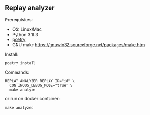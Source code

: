 ## Replay analyzer

Prerequisites:

- OS: Linux/Mac
- Python 3.11.3
- [poetry](https://python-poetry.org/docs/#installing-with-pipx)
- GNU make https://gnuwin32.sourceforge.net/packages/make.htm

Install:

```
poetry install
```

Commands:

```
REPLAY_ANALYZER_REPLAY_ID="id" \
  CONTINOUS_DEBUG_MODE="true" \
  make analyze
```

or run on docker container:

```
make analyzed
```

